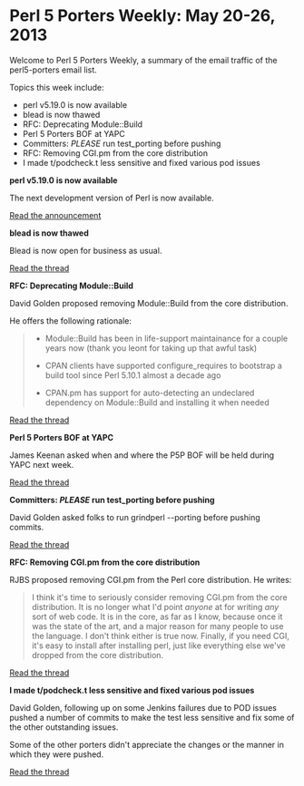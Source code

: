 Perl 5 Porters Weekly: May 20-26, 2013
======================================

Welcome to Perl 5 Porters Weekly, a summary of the email traffic of the
perl5-porters email list. 

Topics this week include:

* perl v5.19.0 is now available
* blead is now thawed
* RFC: Deprecating Module::Build
* Perl 5 Porters BOF at YAPC
* Committers: *PLEASE* run test\_porting before pushing
* RFC: Removing CGI.pm from the core distribution
* I made t/podcheck.t less sensitive and fixed various pod issues

**perl v5.19.0 is now available**

The next development version of Perl is now available.

[Read the announcement][1]

**blead is now thawed**

Blead is now open for business as usual.

[Read the thread][2]

**RFC: Deprecating Module::Build**

David Golden proposed removing Module::Build from the core distribution. 

He offers the following rationale:

> * Module::Build has been in life-support maintainance for a couple
> years now (thank you leont for taking up that awful task)
>
> * CPAN clients have supported configure\_requires to bootstrap a build
> tool since Perl 5.10.1 almost a decade ago
>
> * CPAN.pm has support for auto-detecting an undeclared dependency on
> Module::Build and installing it when needed

[Read the thread][3]

**Perl 5 Porters BOF at YAPC**

James Keenan asked when and where the P5P BOF will be held during YAPC next
week.

[Read the thread][4]

**Committers: *PLEASE* run test\_porting before pushing**

David Golden asked folks to run grindperl --porting before pushing
commits.

[Read the thread][5]

**RFC: Removing CGI.pm from the core distribution**

RJBS proposed removing CGI.pm from the Perl core distribution. He writes:

> I think it's time to seriously consider removing CGI.pm from the core
> distribution.  It is no longer what I'd point *anyone* at for writing *any*
> sort of web code.  It is in the core, as far as I know, because once it was the
> state of the art, and a major reason for many people to use the language.  I
> don't think either is true now.  Finally, if you need CGI, it's easy to install
> after installing perl, just like everything else we've dropped from the core
> distribution.

[Read the thread][6]

**I made t/podcheck.t less sensitive and fixed various pod issues**

David Golden, following up on some Jenkins failures due to POD issues
pushed a number of commits to make the test less sensitive and fix
some of the other outstanding issues.

Some of the other porters didn't appreciate the changes or the manner
in which they were pushed.

[Read the thread][7]

[1]: http://www.nntp.perl.org/group/perl.perl5.porters/2013/05/msg201980.html
[2]: http://www.nntp.perl.org/group/perl.perl5.porters/2013/05/msg201984.html
[3]: http://www.nntp.perl.org/group/perl.perl5.porters/2013/05/msg202041.html
[4]: http://www.nntp.perl.org/group/perl.perl5.porters/2013/05/msg202068.html
[5]: http://www.nntp.perl.org/group/perl.perl5.porters/2013/05/msg202074.html
[6]: http://www.nntp.perl.org/group/perl.perl5.porters/2013/05/msg202130.html
[7]: http://www.nntp.perl.org/group/perl.perl5.porters/2013/05/msg202132.html



